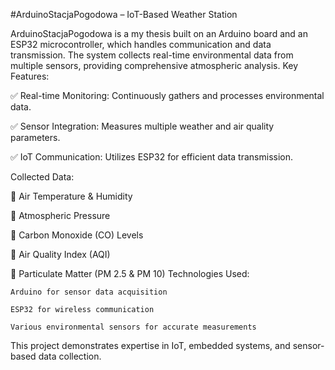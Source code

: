 #ArduinoStacjaPogodowa – IoT-Based Weather Station

ArduinoStacjaPogodowa is a my thesis built on an Arduino board and an ESP32 microcontroller, which handles communication and data transmission. The system collects real-time environmental data from multiple sensors, providing comprehensive atmospheric analysis.
Key Features:

✅ Real-time Monitoring: Continuously gathers and processes environmental data.

✅ Sensor Integration: Measures multiple weather and air quality parameters.

✅ IoT Communication: Utilizes ESP32 for efficient data transmission.

Collected Data:

📌 Air Temperature & Humidity

📌 Atmospheric Pressure

📌 Carbon Monoxide (CO) Levels

📌 Air Quality Index (AQI)

📌 Particulate Matter (PM 2.5 & PM 10)
Technologies Used:

    Arduino for sensor data acquisition
    
    ESP32 for wireless communication

    Various environmental sensors for accurate measurements

This project demonstrates expertise in IoT, embedded systems, and sensor-based data collection.
